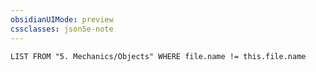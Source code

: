 ```yaml
---
obsidianUIMode: preview
cssclasses: json5e-note
---
```

```dataview
LIST FROM "5. Mechanics/Objects" WHERE file.name != this.file.name
```
